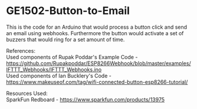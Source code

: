 # GE1502-Button-to-Email
This is the code for an Arduino that would process a button click and send an email using webhooks. Furthermore the button would activate a set of buzzers that would ring for a set amount of time.  
  
References:  
Used components of Rupak Poddar's Example Code - https://github.com/Rupakpoddar/ESP8266Webhook/blob/master/examples/IFTTT_Webhooks/IFTTT_Webhooks.ino  
Used components of Ian Bucklery's Code - https://www.makeuseof.com/tag/wifi-connected-button-esp8266-tutorial/  
  
Resources Used:    
SparkFun Redboard - https://www.sparkfun.com/products/13975  

